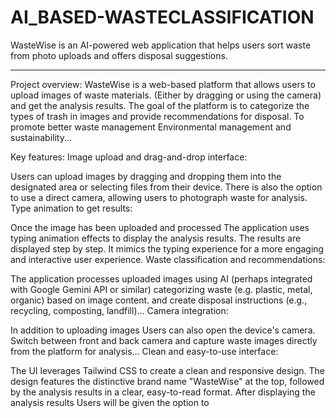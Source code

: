 # AI_BASED-WASTECLASSIFICATION
WasteWise is an AI-powered web application that helps users sort waste from photo uploads and offers disposal suggestions.

*******************************
Project overview:
WasteWise is a web-based platform that allows users to upload images of waste materials. (Either by dragging or using the camera) and get the analysis results. The goal of the platform is to categorize the types of trash in images and provide recommendations for disposal. To promote better waste management Environmental management and sustainability...

Key features:
Image upload and drag-and-drop interface:

Users can upload images by dragging and dropping them into the designated area or selecting files from their device.
There is also the option to use a direct camera, allowing users to photograph waste for analysis.
Type animation to get results:

Once the image has been uploaded and processed The application uses typing animation effects to display the analysis results. The results are displayed step by step. It mimics the typing experience for a more engaging and interactive user experience.
Waste classification and recommendations:

The application processes uploaded images using AI (perhaps integrated with Google Gemini API or similar) categorizing waste (e.g. plastic, metal, organic) based on image content. and create disposal instructions (e.g., recycling, composting, landfill)...
Camera integration:

In addition to uploading images Users can also open the device's camera. Switch between front and back camera and capture waste images directly from the platform for analysis...
Clean and easy-to-use interface:

The UI leverages Tailwind CSS to create a clean and responsive design. The design features the distinctive brand name "WasteWise" at the top, followed by the analysis results in a clear, easy-to-read format.
After displaying the analysis results Users will be given the option to
